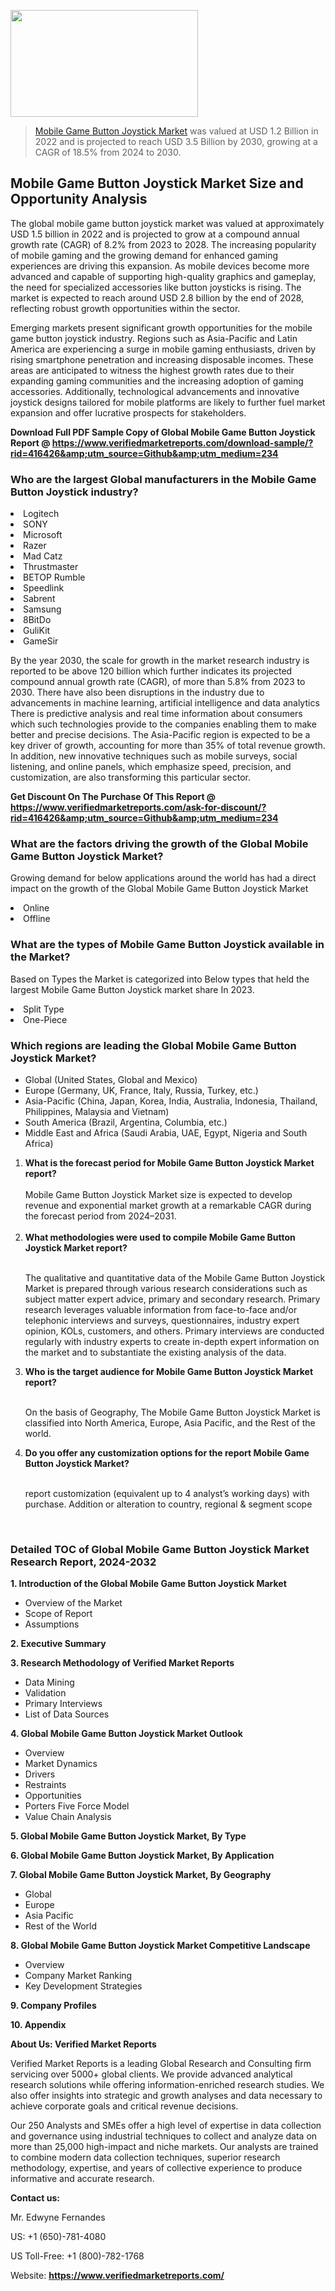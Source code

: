 
<img src="https://ffe5etoiles.com/wp-content/uploads/2024/12/MST1-300x171.png" alt="" width="300" height="171" class="alignnone size-medium wp-image-20088" /><blockquote><p><p><a href="https://www.verifiedmarketreports.com/download-sample/?rid=416426&utm_source=Github&utm_medium=234" target="_blank">Mobile Game Button Joystick Market</a> was valued at USD 1.2 Billion in 2022 and is projected to reach USD 3.5 Billion by 2030, growing at a CAGR of 18.5% from 2024 to 2030.</p></blockquote><p><h2>Mobile Game Button Joystick Market Size and Opportunity Analysis</h2><p>The global mobile game button joystick market was valued at approximately USD 1.5 billion in 2022 and is projected to grow at a compound annual growth rate (CAGR) of 8.2% from 2023 to 2028. The increasing popularity of mobile gaming and the growing demand for enhanced gaming experiences are driving this expansion. As mobile devices become more advanced and capable of supporting high-quality graphics and gameplay, the need for specialized accessories like button joysticks is rising. The market is expected to reach around USD 2.8 billion by the end of 2028, reflecting robust growth opportunities within the sector.</p><p>Emerging markets present significant growth opportunities for the mobile game button joystick industry. Regions such as Asia-Pacific and Latin America are experiencing a surge in mobile gaming enthusiasts, driven by rising smartphone penetration and increasing disposable incomes. These areas are anticipated to witness the highest growth rates due to their expanding gaming communities and the increasing adoption of gaming accessories. Additionally, technological advancements and innovative joystick designs tailored for mobile platforms are likely to further fuel market expansion and offer lucrative prospects for stakeholders.</p></p><p class=""><strong>Download Full PDF Sample Copy of Global Mobile Game Button Joystick Report @ <a href="https://www.verifiedmarketreports.com/download-sample/?rid=416426&amp;utm_source=Github&amp;utm_medium=234" target="_blank">https://www.verifiedmarketreports.com/download-sample/?rid=416426&amp;utm_source=Github&amp;utm_medium=234</a></strong></p><h3 id="" class="">Who are the largest Global manufacturers in the Mobile Game Button Joystick industry?</h3><p><li>Logitech</li><li> SONY</li><li> Microsoft</li><li> Razer</li><li> Mad Catz</li><li> Thrustmaster</li><li> BETOP Rumble</li><li> Speedlink</li><li> Sabrent</li><li> Samsung</li><li> 8BitDo</li><li> GuliKit</li><li> GameSir</li></p><div class=""><div class="" dir="" data-message-author-role="" data-message-id="" data-message-model-slug=""><div class=""><div class=""><div class=""><div class="" dir="" data-message-author-role="" data-message-id="" data-message-model-slug=""><div class=""><div class=""><p>By the year 2030, the scale for growth in the market research industry is reported to be above 120 billion which further indicates its projected compound annual growth rate (CAGR), of more than 5.8% from 2023 to 2030. There have also been disruptions in the industry due to advancements in machine learning, artificial intelligence and data analytics There is predictive analysis and real time information about consumers which such technologies provide to the companies enabling them to make better and precise decisions. The Asia-Pacific region is expected to be a key driver of growth, accounting for more than 35% of total revenue growth. In addition, new innovative techniques such as mobile surveys, social listening, and online panels, which emphasize speed, precision, and customization, are also transforming this particular sector.</p><p><strong>Get Discount On The Purchase Of This Report @&nbsp; <a href="https://www.verifiedmarketreports.com/ask-for-discount/?rid=416426&amp;utm_source=Github&amp;utm_medium=234" target="_blank">https://www.verifiedmarketreports.com/ask-for-discount/?rid=416426&amp;utm_source=Github&amp;utm_medium=234</a></strong></p></div></div></div></div></div></div></div></div><h3 id="" class="">What are the factors driving the growth of the Global Mobile Game Button Joystick Market?</h3><p id="" class="">Growing demand for below applications around the world has had a direct impact on the growth of the Global Mobile Game Button Joystick Market</p><p id="" class=""><li>Online</li><li> Offline</li></p><h3 id="" class="">What are the types of Mobile Game Button Joystick available in the Market?</h3><p id="" class="">Based on Types the Market is categorized into Below types that held the largest Mobile Game Button Joystick market share In 2023.</p><p id="" class=""><li>Split Type</li><li> One-Piece</li></p><h3 id="" class="">Which regions are leading the Global Mobile Game Button Joystick Market?</h3><ul><li>Global (United States, Global and Mexico)</li><li>Europe (Germany, UK, France, Italy, Russia, Turkey, etc.)</li><li>Asia-Pacific (China, Japan, Korea, India, Australia, Indonesia, Thailand, Philippines, Malaysia and Vietnam)</li><li>South America (Brazil, Argentina, Columbia, etc.)</li><li>Middle East and Africa (Saudi Arabia, UAE, Egypt, Nigeria and South Africa)</li></ul><p><ol><li><strong>What is the forecast period for Mobile Game Button Joystick Market report?<br /></strong><br /><span data-sheets-root="1" data-sheets-value="{&quot;1&quot;:2,&quot;2&quot;:&quot;XXXX size is expected to develop revenue and exponential market growth at a remarkable CAGR during the forecast period from 2024&ndash;2030.&quot;}" data-sheets-userformat="{&quot;2&quot;:12674,&quot;4&quot;:{&quot;1&quot;:2,&quot;2&quot;:16776960},&quot;10&quot;:2,&quot;11&quot;:0,&quot;15&quot;:&quot;Arial&quot;,&quot;16&quot;:12}">Mobile Game Button Joystick Market size is expected to develop revenue and exponential market growth at a remarkable CAGR during the forecast period from 2024&ndash;2031.</span><br /><br /></li><li><strong>What methodologies were used to compile Mobile Game Button Joystick Market report?<br /><br /></strong><p>The qualitative and quantitative data of the&nbsp;Mobile Game Button Joystick Market is prepared through various research considerations such as subject matter expert advice, primary and secondary research. Primary research leverages valuable information from face-to-face and/or telephonic interviews and surveys, questionnaires, industry expert opinion, KOLs, customers, and others. Primary interviews are conducted regularly with industry experts to create in-depth expert information on the market and to substantiate the existing analysis of the data.&nbsp;</p></li><li><strong>Who is the target audience for Mobile Game Button Joystick Market report?<br /><br /></strong><p>On the basis of Geography, The&nbsp;Mobile Game Button Joystick Market is classified into North America, Europe, Asia Pacific, and the Rest of the world.</p></li><li><strong>Do you offer any customization options for the report Mobile Game Button Joystick Market?<br /><br /></strong><p>report customization (equivalent up to 4 analyst&rsquo;s working days) with purchase. Addition or alteration to country, regional &amp; segment scope</p><p>&nbsp;</p></li></ol></p><h3 id="" class="">Detailed TOC of Global Mobile Game Button Joystick Market Research Report, 2024-2032</h3><p id="" class=""><strong>1. Introduction of the Global Mobile Game Button Joystick Market</strong></p><ul><li>Overview of the Market</li><li>Scope of Report</li><li>Assumptions</li></ul><p id="" class=""><strong>2. Executive Summary</strong></p><p id="" class=""><strong>3. Research Methodology of&nbsp;Verified Market Reports</strong></p><ul><li>Data Mining</li><li>Validation</li><li>Primary Interviews</li><li>List of Data Sources</li></ul><p id="" class=""><strong>4. Global Mobile Game Button Joystick Market Outlook</strong></p><ul><li>Overview</li><li>Market Dynamics</li><li>Drivers</li><li>Restraints</li><li>Opportunities</li><li>Porters Five Force Model</li><li>Value Chain Analysis</li></ul><p id="" class=""><strong>5. Global Mobile Game Button Joystick Market, By&nbsp;Type</strong></p><p id="" class=""><strong>6. Global Mobile Game Button Joystick Market, By Application</strong></p><p id="" class=""><strong>7. Global Mobile Game Button Joystick Market, By Geography</strong></p><ul><li>Global</li><li>Europe</li><li>Asia Pacific</li><li>Rest of the World</li></ul><p id="" class=""><strong>8. Global Mobile Game Button Joystick Market Competitive Landscape</strong></p><ul><li>Overview</li><li>Company Market Ranking</li><li>Key Development Strategies</li></ul><p id="" class=""><strong>9. Company Profiles</strong></p><p id="" class=""><strong>10. Appendix</strong></p><p id="" class=""><strong>About Us: Verified Market Reports</strong></p><p id="" class="">Verified Market Reports is a leading Global Research and Consulting firm servicing over 5000+ global clients. We provide advanced analytical research solutions while offering information-enriched research studies. We also offer insights into strategic and growth analyses and data necessary to achieve corporate goals and critical revenue decisions.</p><p id="" class="">Our 250 Analysts and SMEs offer a high level of expertise in data collection and governance using industrial techniques to collect and analyze data on more than 25,000 high-impact and niche markets. Our analysts are trained to combine modern data collection techniques, superior research methodology, expertise, and years of collective experience to produce informative and accurate research.</p><p id="" class=""><strong>Contact us:</strong></p><p id="" class="">Mr. Edwyne Fernandes</p><p id="" class="">US: +1 (650)-781-4080</p><p id="" class="">US Toll-Free: +1 (800)-782-1768</p><p id="" class="">Website: <a target="" data-test-app-aware-link=""><strong>https://www.verifiedmarketreports.com/</strong></a></p>
